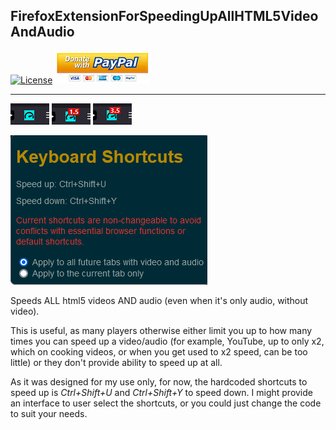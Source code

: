 ## FirefoxExtensionForSpeedingUpAllHTML5VideoAndAudio

[![License](https://img.shields.io/badge/license-GPLv3-blue.svg)](https://www.gnu.org/licenses/gpl-3.0.en.html) [![Paypal donate button](readmePics/PayPal-Donate-Button.png)](https://www.paypal.com/donate/?hosted_button_id=2QH26ZA928JNC)

---

![](readmePics/blank.png) ![](readmePics/1.5.png) ![](readmePics/3.5.png)

![](readmePics/unchangeableOptions.png)

Speeds ALL html5 videos AND audio (even when it's only audio, without video).

This is useful, as many players otherwise either limit you up to how many times you can speed up a video/audio (for example, YouTube, up to only x2, which on cooking videos, or when you get used to x2 speed, can be too little) or they don't provide ability to speed up at all.

As it was designed for my use only, for now, the hardcoded shortcuts to speed up is <em>Ctrl+Shift+U</em> and <em>Ctrl+Shift+Y</em> to speed down. I might provide an interface to user select the shortcuts, or you could just change the code to suit your needs.
